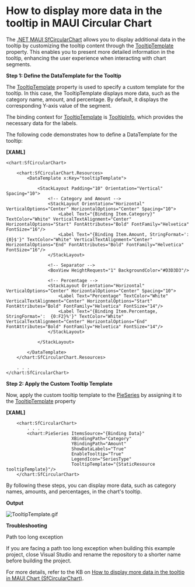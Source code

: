 # How to display more data in the tooltip in MAUI Circular Chart

The [.NET MAUI SfCircularChart](https://www.syncfusion.com/maui-controls/maui-circular-charts) allows you to display additional data in the tooltip by customizing the tooltip content through the [TooltipTemplate](https://help.syncfusion.com/cr/maui/Syncfusion.Maui.Charts.ChartSeries.html#Syncfusion_Maui_Charts_ChartSeries_TooltipTemplate) property. This enables you to present more detailed information in the tooltip, enhancing the user experience when interacting with chart segments.

**Step 1: Define the DataTemplate for the Tooltip**

The [TooltipTemplate](https://help.syncfusion.com/cr/maui/Syncfusion.Maui.Charts.ChartSeries.html#Syncfusion_Maui_Charts_ChartSeries_TooltipTemplate) property is used to specify a custom template for the tooltip. In this case, the TooltipTemplate displays more data, such as the category name, amount, and percentage. By default, it displays the corresponding Y-axis value of the segment.

The binding context for [TooltipTemplate](https://help.syncfusion.com/cr/maui/Syncfusion.Maui.Charts.ChartSeries.html#Syncfusion_Maui_Charts_ChartSeries_TooltipTemplate) is [TooltipInfo](https://help.syncfusion.com/cr/maui/Syncfusion.Maui.Charts.TooltipInfo.html), which provides the necessary data for the labels.

The following code demonstrates how to define a DataTemplate for the tooltip:

**[XAML]**
```
<chart:SfCircularChart>

    <chart:SfCircularChart.Resources>
        <DataTemplate x:Key="tooltipTemplate">

            <StackLayout Padding="10" Orientation="Vertical" Spacing="10">
                <!-- Category and Amount -->
                <StackLayout Orientation="Horizontal" VerticalOptions="Center" HorizontalOptions="Center" Spacing="10">
                    <Label Text="{Binding Item.Category}" TextColor="White" VerticalTextAlignment="Center" HorizontalOptions="Start" FontAttributes="Bold" FontFamily="Helvetica" FontSize="16"/>
                    <Label Text="{Binding Item.Amount, StringFormat=':  {0}$'}" TextColor="White" VerticalTextAlignment="Center" HorizontalOptions="End" FontAttributes="Bold" FontFamily="Helvetica" FontSize="16"/>
                </StackLayout>

                <!-- Separator -->
                <BoxView HeightRequest="1" BackgroundColor="#D3D3D3"/>

                <!-- Percentage -->
                <StackLayout Orientation="Horizontal" VerticalOptions="Center" HorizontalOptions="Center" Spacing="10">
                    <Label Text="Percentage" TextColor="White" VerticalTextAlignment="Center" HorizontalOptions="Start" FontAttributes="Bold" FontFamily="Helvetica" FontSize="14"/>
                    <Label Text="{Binding Item.Percentage, StringFormat=':  {0:F2}%'}" TextColor="White" VerticalTextAlignment="Center" HorizontalOptions="End" FontAttributes="Bold" FontFamily="Helvetica" FontSize="14"/>
                </StackLayout>

            </StackLayout>

        </DataTemplate>
    </chart:SfCircularChart.Resources>

    . . .
</chart:SfCircularChart>
```
**Step 2: Apply the Custom Tooltip Template**

Now, apply the custom tooltip template to the [PieSeries](https://help.syncfusion.com/cr/maui/Syncfusion.Maui.Charts.PieSeries.html) by assigning it to the [TooltipTemplate](https://help.syncfusion.com/cr/maui/Syncfusion.Maui.Charts.ChartSeries.html#Syncfusion_Maui_Charts_ChartSeries_TooltipTemplate) property

**[XAML]**
```
    <chart:SfCircularChart>
        . . .
        <chart:PieSeries ItemsSource="{Binding Data}"
                         XBindingPath="Category" 
                         YBindingPath="Amount"
                         ShowDataLabels="True"
                         EnableTooltip="True"
                         LegendIcon="SeriesType"
                         TooltipTemplate="{StaticResource tooltipTemplate}"/>
    </chart:SfCircularChart>
```
By following these steps, you can display more data, such as category names, amounts, and percentages, in the chart's tooltip.

**Output**
 
 ![TooltipTemplate.gif](https://support.syncfusion.com/kb/agent/attachment/article/18806/inline?token=eyJhbGciOiJodHRwOi8vd3d3LnczLm9yZy8yMDAxLzA0L3htbGRzaWctbW9yZSNobWFjLXNoYTI1NiIsInR5cCI6IkpXVCJ9.eyJpZCI6IjM1MDQ1Iiwib3JnaWQiOiIzIiwiaXNzIjoic3VwcG9ydC5zeW5jZnVzaW9uLmNvbSJ9.XFo2HjGuvVe5H72fFM38c8YWp333LjCT5SyMHoaxNlU)

**Troubleshooting**

Path too long exception

If you are facing a path too long exception when building this example project, close Visual Studio and rename the repository to a shorter name before building the project.

For more details, refer to the KB on [How to display more data in the tooltip in MAUI Chart (SfCircularChart)](https://support.syncfusion.com/kb/article/18806/how-to-display-more-data-in-the-tooltip-in-maui-chart-sfcircularchart).